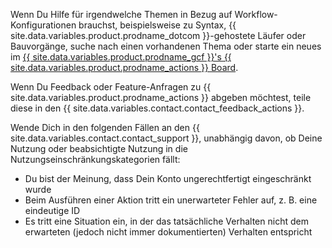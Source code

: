 Wenn Du Hilfe für irgendwelche Themen in Bezug auf Workflow-Konfigurationen brauchst, beispielsweise zu Syntax, {{ site.data.variables.product.prodname_dotcom }}-gehostete Läufer oder Bauvorgänge, suche nach einen vorhandenen Thema oder starte ein neues im [{{ site.data.variables.product.prodname_gcf }}'s {{ site.data.variables.product.prodname_actions }} Board](https://github.community/c/github-actions).

Wenn Du Feedback oder Feature-Anfragen zu {{ site.data.variables.product.prodname_actions }} abgeben möchtest, teile diese in den {{ site.data.variables.contact.contact_feedback_actions }}.

Wende Dich in den folgenden Fällen an den {{ site.data.variables.contact.contact_support }}, unabhängig davon, ob Deine Nutzung oder beabsichtigte Nutzung in die Nutzungseinschränkungskategorien fällt:

* Du bist der Meinung, dass Dein Konto ungerechtfertigt eingeschränkt wurde
* Beim Ausführen einer Aktion tritt ein unerwarteter Fehler auf, z. B. eine eindeutige ID
* Es tritt eine Situation ein, in der das tatsächliche Verhalten nicht dem erwarteten (jedoch nicht immer dokumentierten) Verhalten entspricht
